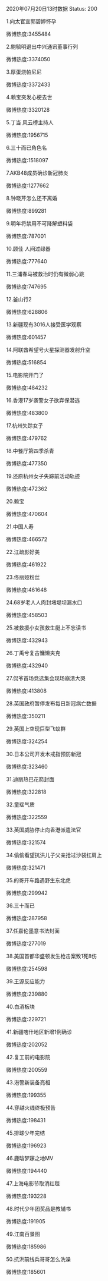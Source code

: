 2020年07月20日13时数据
Status: 200

1.向太官宣郭碧婷怀孕

微博热度:3455484

2.鲍毓明退出中兴通讯董事行列

微博热度:3374050

3.厚蛋烧帕尼尼

微博热度:3372433

4.赖宝突发心梗去世

微博热度:3320128

5.丁当 风云榜主持人

微博热度:1956715

6.三十而已角色名

微博热度:1518097

7.AKB48成员确诊新冠肺炎

微博热度:1277662

8.钟晓芹怎么还不离婚

微博热度:899281

9.明年将禁用不可降解塑料袋

微博热度:787001

10.顾佳 人间过绿器

微博热度:777640

11.三浦春马被救治时仍有微弱心跳

微博热度:747695

12.釜山行2

微博热度:628806

13.新疆现有3016人接受医学观察

微博热度:601457

14.阿联酋希望号火星探测器发射升空

微博热度:516854

15.电影院开门了

微博热度:484232

16.香港17岁袭警女子欲弃保潜逃

微博热度:483800

17.杭州失踪女子

微博热度:479762

18.中餐厅第四季杀青

微博热度:477350

19.还原杭州女子失踪前活动轨迹

微博热度:472362

20.赖宝

微博热度:470604

21.中国人寿

微博热度:466572

22.江疏影好美

微博热度:461922

23.佟丽娅粉丝

微博热度:461648

24.68岁老人人肉封堵堤坝漏水口

微博热度:458503

25.被救援小女孩救生艇上不忘读书

微博热度:432943

26.丁禹兮复古慵懒夹克

微博热度:432940

27.侃爷首场竞选集会现场崩溃大哭

微博热度:413808

28.英国政府暂停发布每日新冠病亡数据

微博热度:350211

29.英国上空现巨型飞蚁群

微博热度:324254

30.日本公司开发木戒指预防新冠

微博热度:323460

31.迪丽热巴花箭封面

微博热度:322818

32.童瑶气质

微博热度:322559

33.英国威胁停止向香港派遣法官

微博热度:321574

34.偷偷看望抗洪儿子父亲抢过沙袋扛肩上

微博热度:321471

35.的哥开车路遇野生东北虎

微博热度:299942

36.三十而已

微博热度:287958

37.任嘉伦墨意书法封面

微博热度:277019

38.美国首都华盛顿发生枪击案致1死8伤

微博热度:254598

39.王源反应能力

微博热度:239880

40.白酒板块

微博热度:229721

41.新疆喀什地区新增1例确诊

微博热度:202052

42.复工前的电影院

微博热度:200559

43.港警新装备亮相

微博热度:199355

44.穿越火线终极预告

微博热度:198431

45.排球少年完结

微博热度:196923

46.鹿晗梦寐之地MV

微博热度:194440

47.上海电影节取消红毯

微博热度:193228

48.时代少年团奖品是教辅书

微博热度:191905

49.江南百景图

微博热度:185986

50.抗洪前线兵哥哥怎么洗澡

微博热度:185601

